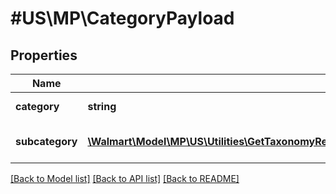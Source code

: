 # #US\MP\CategoryPayload

## Properties

Name | Type | Description | Notes
------------ | ------------- | ------------- | -------------
**category** | **string** | Type of item | [optional]
**subcategory** | [**\Walmart\Model\MP\US\Utilities\GetTaxonomyResponse200ResponsePayloadInnerSubcategoryInner[]**](GetTaxonomyResponse200ResponsePayloadInnerSubcategoryInner.md) | Specific kind of category | [optional]


[[Back to Model list]](../) [[Back to API list]](../../Api/US/MP) [[Back to README]](../../README.md)
